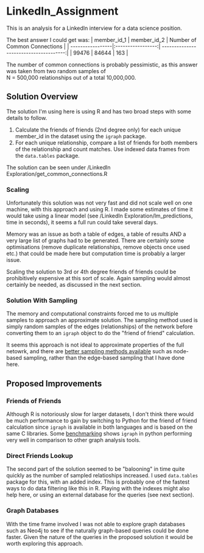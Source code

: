 # LinkedIn_Assignment
This is an analysis for a LinkedIn interview for a data science position. 

The best answer I could get was:
| member_id_1  | member_id_2  | Number of Common Connections  |
| -----------------|:-----------------:| --------------------------------------:|
| 99476             | 84644              | 163                                           |

The number of common connections is probably pessimistic, as this answer was taken from two random samples of  
N = 500,000  relationships out of a total 10,000,000.

## Solution Overview
The solution I'm using here is using R and has two broad steps with some details to follow. 

1. Calculate the friends of friends (2nd degree only) for each unique member_id in the dataset using the `igraph` package.
2. For each unique relationship, compare a list of friends for both members of the relationship and count matches. 
Use indexed data frames from the `data.tables` package.

The solution can be seen under /LinkedIn Exploration/get_common_connections.R

### Scaling
Unfortunately this solution was not very fast and did not scale well on one machine, with this approach and using R. I made 
some estimates of time it would take using a linear model (see /LinkedIn Exploration/lm_predictions, time in seconds), 
it seems a full run could take several days.

Memory was an issue as both a table of edges, a table of results AND a very large list of graphs had to be generated. There 
are certainly some optimisations (remove duplicate relationships, remove objects once used etc.) that could be made here
but computation time is probably a larger issue.

Scaling the solution to 3rd or 4th degree friends of friends could be prohibitively expensive at this sort of scale. Again sampling would 
almost certainly be needed, as discussed in the next section.

### Solution With Sampling 
The memory and computational constraints forced me to us multiple samples to approach an approximate solution. The sampling 
method used is simply random samples of the edges (relationships) of the network before converting them to an `igraph`
object to do the "friend of friend" calculation.

It seems this approach is not ideal to approximate properties of the full netowrk, and there are 
[better sampling methods available](https://cs.stanford.edu/~jure/pubs/sampling-kdd06.pdf) such as node-based sampling,
rather than the edge-based sampling that I have done here.

## Proposed Improvements

### Friends of Friends
Although R is notoriously slow for larger datasets, I don't think there would be much performance to gain by switching to 
Python for the friend of friend calculation since `igraph` is available in both languages and is based on the same C libraries.
Some [benchmarking](https://graph-tool.skewed.de/performance) shows `igraph` in python performing very well in comparison to other graph analysis tools.

### Direct Friends Lookup
The second part of the solution seemed to be "balooning" in time quite quickly as the number of sampled relatioships increased. I used 
`data.tables` package for this, with an added index. This is probably one of the fastest ways to do data filtering like this in R.
Playing with the indexes might also help here, or using an external database for the queries (see next section). 

### Graph Databases
With the time frame involved I was not able to explore graph databases such as Neo4j to see if the naturally graph-based queries 
could be done faster. Given the nature of the queries in the proposed solution it would be worth exploring this approach.
